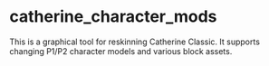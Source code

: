 # catherine_character_mods
This is a graphical tool for reskinning Catherine Classic. It supports changing P1/P2 character models and various block assets.

